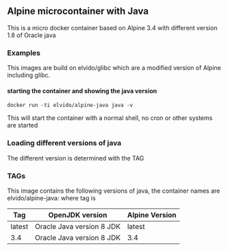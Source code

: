## Alpine microcontainer with Java

This is a micro docker container based on Alpine 3.4 with different version 1.8 of Oracle java

### Examples

This images are build on elvido/glibc which are a modified version of Alpine including glibc.

#### starting the container and showing the java version

	docker run -ti elvido/alpine-java java -v

This will start the container with a normal shell, no cron or other systems are started

### Loading different versions of java

The different version is determined with the TAG 

### TAGs

This image contains the following versions of java, the container names are
elvido/alpine-java:<tag> where tag is

| Tag    | OpenJDK version             | Alpine Version |
| ------ | ----------------------------| ---------------|
| latest |  Oracle Java version 8 JDK  | latest         |
| 3.4    |  Oracle Java version 8 JDK  | 3.4            |
